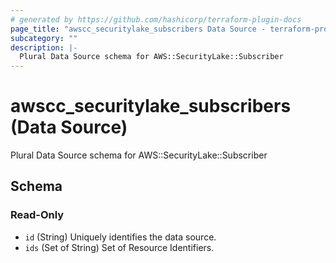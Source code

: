 ```yaml
---
# generated by https://github.com/hashicorp/terraform-plugin-docs
page_title: "awscc_securitylake_subscribers Data Source - terraform-provider-awscc"
subcategory: ""
description: |-
  Plural Data Source schema for AWS::SecurityLake::Subscriber
---
```


# awscc_securitylake_subscribers (Data Source)

Plural Data Source schema for AWS::SecurityLake::Subscriber



<!-- schema generated by tfplugindocs -->
## Schema

### Read-Only

- `id` (String) Uniquely identifies the data source.
- `ids` (Set of String) Set of Resource Identifiers.
